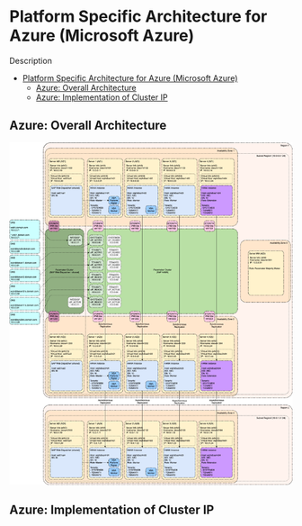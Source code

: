 # Platform Specific Architecture for Azure (Microsoft Azure)

Description

<!-- TOC -->

- [Platform Specific Architecture for Azure (Microsoft Azure)](#platform-specific-architecture-for-azure-microsoft-azure)
  - [Azure: Overall Architecture](#azure-overall-architecture)
  - [Azure: Implementation of Cluster IP](#azure-implementation-of-cluster-ip)

<!-- /TOC -->

## Azure: Overall Architecture

![Azure: Overall Architecture](../../images/arch-azure-overall.png)

## Azure: Implementation of Cluster IP
